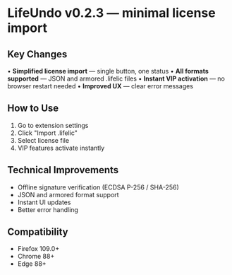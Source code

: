 # LifeUndo v0.2.3 — minimal license import

## Key Changes

• **Simplified license import** — single button, one status
• **All formats supported** — JSON and armored .lifelic files
• **Instant VIP activation** — no browser restart needed
• **Improved UX** — clear error messages

## How to Use

1. Go to extension settings
2. Click "Import .lifelic"
3. Select license file
4. VIP features activate instantly

## Technical Improvements

- Offline signature verification (ECDSA P-256 / SHA-256)
- JSON and armored format support
- Instant UI updates
- Better error handling

## Compatibility

- Firefox 109.0+
- Chrome 88+
- Edge 88+






















